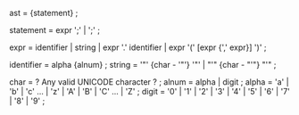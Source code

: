 ast = {statement} ;

statement = expr ';'
          | ';'
          ;

expr = identifier
     | string
     | expr '.' identifier
     | expr '(' [expr {',' expr}] ')'
     ;

identifier = alpha {alnum} ;
string = '"' {char - '"'} '"'
       | "'" {char - "'"} "'"
       ;

char = ? Any valid UNICODE character ? ;
alnum = alpha | digit ;
alpha = 'a' | 'b' | 'c' ... | 'z' | 'A' | 'B' | 'C' ... | 'Z' ;
digit = '0' | '1' | '2' | '3' | '4' | '5' | '6' | '7' | '8' | '9' ;